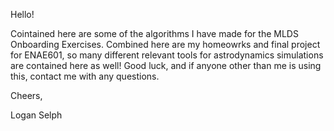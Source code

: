 Hello! 

Cointained here are some of the algorithms I have made for the MLDS Onboarding Exercises.
Combined here are my homeowrks and final project for ENAE601, so many different relevant tools for astrodynamics simulations are contained here as well! 
Good luck, and if anyone other than me is using this, contact me with any questions.

Cheers,

Logan Selph
